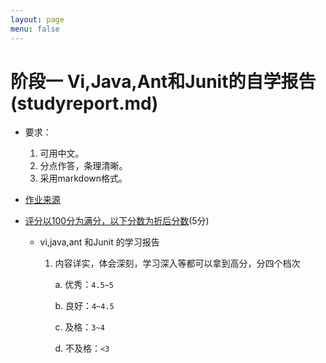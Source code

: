 ```yaml
---
layout: page
menu: false
---
```



# 阶段一  Vi,Java,Ant和Junit的自学报告(studyreport.md)

 - 要求：
    1. 可用中文。
    2. 分点作答，条理清晰。
    3. 采用markdown格式。
 - [作业来源](https://se-2018.github.io/Stage1.html#%E4%BB%BB%E5%8A%A1)
 - [评分以100分为满分，以下分数为折后分数](https://se-2018.github.io/Stage1--ReviewForm)(5分)

    - vi,java,ant 和Junit 的学习报告
        1. 内容详实，体会深刻，学习深入等都可以拿到高分，分四个档次

            a.  优秀：`4.5~5`

            b.  良好：`4~4.5`

            c.  及格：`3~4`

            d.  不及格：`<3`

